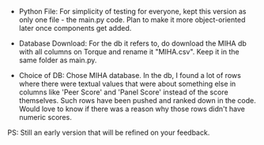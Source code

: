 - Python File: For simplicity of testing for everyone, kept this version as only one file - the main.py code. Plan to make it more object-oriented later once components get added.

- Database Download: For the db it refers to, do download the MIHA db with all columns on Torque and rename it "MIHA.csv". Keep it in the same folder as main.py.

- Choice of DB: Chose MIHA database. In the db, I found a lot of rows where there were textual values that were about something else in columns like 'Peer Score' and 'Panel Score' instead of the score themselves. Such rows have been pushed and ranked down in the code. Would love to know if there was a reason why those rows didn't have numeric scores. 

PS: Still an early version that will be refined on your feedback. 


